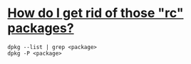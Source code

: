 # [How do I get rid of those "rc" packages?](http://www.linuxquestions.org/questions/debian-26/how-do-i-get-rid-of-those-rc-packages-as-seen-in-dpkg-l-output-418956/)

```
dpkg --list | grep <package>
dpkg -P <package>
```
